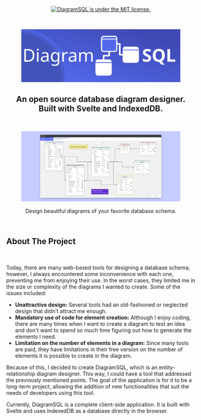 <p align="center">
    <a href="https://github.com/jaimenavarrete/diagramsql/blob/master/LICENSE">
        <img alt="DiagramSQL is under the MIT license." src="https://img.shields.io/github/license/jaimenavarrete/diagramsql?style=flat-square&color=blue" height="22" />
    </a>
</p>

<br />

<figure>
    <img alt="DiagramSQL" src="./docs/images/Logotype_DiagramSQL.svg" />
</figure>

<div align="center">
  <h2>
    An open source database diagram designer. <br>
    Built with Svelte and IndexedDB.
    <br />
  </h2>
</div>

<br />

<div align="center">
  <figure>
    <img src="./docs/images/DiagramSQL_Preview.png" alt="DiagramSQL Preview" />
    <figcaption>
      <p align="center">
        Design beautiful diagrams of your favorite database schema.
      </p>
    </figcaption>
  </figure>
</div>

<br />
<h2>About The Project</h2>
<br />

Today, there are many web-based tools for designing a database schema; however, I always encountered some inconvenience with each one, preventing me from enjoying their use. In the worst cases, they limited me in the size or complexity of the diagrams I wanted to create. Some of the issues included:

-   **Unattractive design:** Several tools had an old-fashioned or neglected design that didn't attract me enough.
-   **Mandatory use of code for element creation:** Although I enjoy coding, there are many times when I want to create a diagram to test an idea and don't want to spend so much time figuring out how to generate the elements I need.
-   **Limitation on the number of elements in a diagram:** Since many tools are paid, they have limitations in their free version on the number of elements it is possible to create in the diagram.

Because of this, I decided to create DiagramSQL, which is an entity-relationship diagram designer. This way, I could have a tool that addressed the previously mentioned points. The goal of the application is for it to be a long-term project, allowing the addition of new functionalities that suit the needs of developers using this tool.

Currently, DiagramSQL is a complete client-side application. It is built with Svelte and uses IndexedDB as a database directly in the browser.
